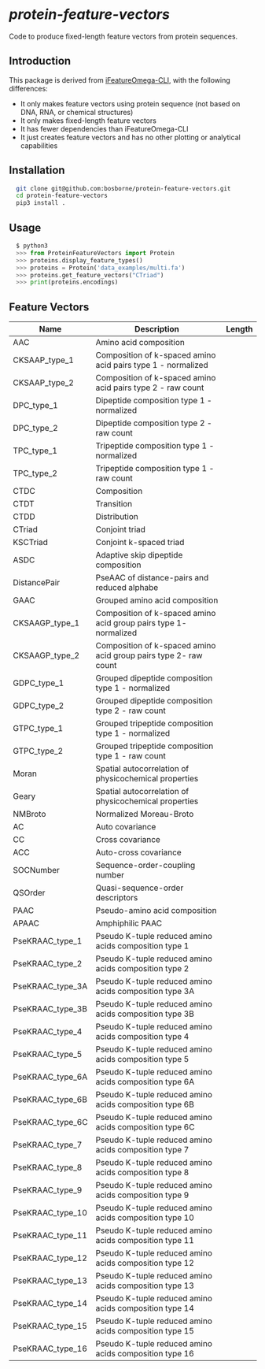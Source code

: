 # *protein-feature-vectors*

Code to produce fixed-length feature vectors from protein sequences.

## Introduction

This package is derived from [iFeatureOmega-CLI](https://github.com/Superzchen/iFeatureOmega-CLI), with the following differences:

- It only makes feature vectors using protein sequence (not based on DNA, RNA, or chemical structures)
- It only makes fixed-length feature vectors
- It has fewer dependencies than iFeatureOmega-CLI
- It just creates feature vectors and has no other plotting or analytical capabilities

## Installation

```sh  
  git clone git@github.com:bosborne/protein-feature-vectors.git
  cd protein-feature-vectors
  pip3 install .
```

## Usage

```python
  $ python3
  >>> from ProteinFeatureVectors import Protein
  >>> proteins.display_feature_types()
  >>> proteins = Protein('data_examples/multi.fa')
  >>> proteins.get_feature_vectors("CTriad")
  >>> print(proteins.encodings)
```

## Feature Vectors

| Name | Description | Length |
|------|-------------|--------|
| AAC | Amino acid composition |   |
| CKSAAP_type_1 | Composition of k-spaced amino acid pairs type 1 - normalized |   |
| CKSAAP_type_2 | Composition of k-spaced amino acid pairs type 2 - raw count |   |
| DPC_type_1 | Dipeptide composition type 1 - normalized |   |
| DPC_type_2 | Dipeptide composition type 2 - raw count |   |
| TPC_type_1 | Tripeptide composition type 1 - normalized |   |
| TPC_type_2 | Tripeptide composition type 1 - raw count |   |
| CTDC | Composition |   |
| CTDT | Transition |   |
| CTDD | Distribution |   |
| CTriad | Conjoint triad |   |
| KSCTriad | Conjoint k-spaced triad |   |
| ASDC | Adaptive skip dipeptide composition |   |
| DistancePair | PseAAC of distance-pairs and reduced alphabe |   |
| GAAC | Grouped amino acid composition |   |
| CKSAAGP_type_1 | Composition of k-spaced amino acid group pairs type 1- normalized |   |
| CKSAAGP_type_2 | Composition of k-spaced amino acid group pairs type 2- raw count |   |
| GDPC_type_1 | Grouped dipeptide composition type 1 - normalized |   |
| GDPC_type_2 | Grouped dipeptide composition type 2 - raw count |   |
| GTPC_type_1 | Grouped tripeptide composition type 1 - normalized |   |
| GTPC_type_2 | Grouped tripeptide composition type 1 - raw count |   |
| Moran | Spatial autocorrelation of physicochemical properties |   |
| Geary | Spatial autocorrelation of physicochemical properties |   |
| NMBroto | Normalized Moreau-Broto |   |
| AC | Auto covariance |   |
| CC | Cross covariance |   |
| ACC | Auto-cross covariance |   |
| SOCNumber | Sequence-order-coupling number |   |
| QSOrder | Quasi-sequence-order descriptors |   |
| PAAC | Pseudo-amino acid composition |   |
| APAAC | Amphiphilic PAAC |   |
| PseKRAAC_type_1 | Pseudo K-tuple reduced amino acids composition type 1 |   |
| PseKRAAC_type_2 | Pseudo K-tuple reduced amino acids composition type 2 |   |
| PseKRAAC_type_3A | Pseudo K-tuple reduced amino acids composition type 3A |   |
| PseKRAAC_type_3B | Pseudo K-tuple reduced amino acids composition type 3B |   |
| PseKRAAC_type_4 | Pseudo K-tuple reduced amino acids composition type 4 |   |
| PseKRAAC_type_5 | Pseudo K-tuple reduced amino acids composition type 5 |   |
| PseKRAAC_type_6A | Pseudo K-tuple reduced amino acids composition type 6A |   |
| PseKRAAC_type_6B | Pseudo K-tuple reduced amino acids composition type 6B |   |
| PseKRAAC_type_6C | Pseudo K-tuple reduced amino acids composition type 6C |   |
| PseKRAAC_type_7 | Pseudo K-tuple reduced amino acids composition type 7 |   |
| PseKRAAC_type_8 | Pseudo K-tuple reduced amino acids composition type 8 |   |
| PseKRAAC_type_9 | Pseudo K-tuple reduced amino acids composition type 9 |   |
| PseKRAAC_type_10 | Pseudo K-tuple reduced amino acids composition type 10 |   |
| PseKRAAC_type_11 | Pseudo K-tuple reduced amino acids composition type 11 |   |
| PseKRAAC_type_12 | Pseudo K-tuple reduced amino acids composition type 12 |   |
| PseKRAAC_type_13 | Pseudo K-tuple reduced amino acids composition type 13 |   |
| PseKRAAC_type_14 | Pseudo K-tuple reduced amino acids composition type 14 |   |
| PseKRAAC_type_15 | Pseudo K-tuple reduced amino acids composition type 15 |   |
| PseKRAAC_type_16 | Pseudo K-tuple reduced amino acids composition type 16
